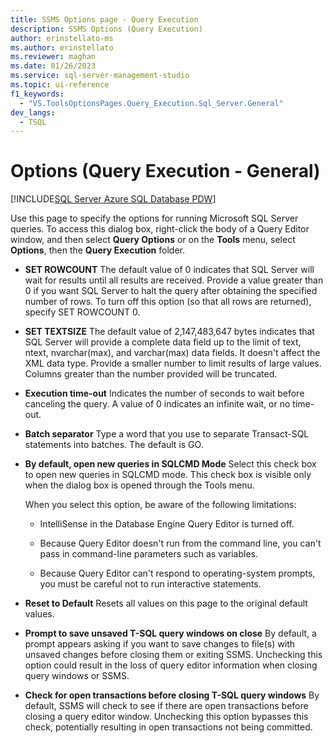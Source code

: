 ```yaml
---
title: SSMS Options page - Query Execution
description: SSMS Options (Query Execution)
author: erinstellato-ms
ms.author: erinstellato
ms.reviewer: maghan
ms.date: 01/26/2023
ms.service: sql-server-management-studio
ms.topic: ui-reference
f1_keywords:
  - "VS.ToolsOptionsPages.Query_Execution.Sql_Server.General"
dev_langs:
  - TSQL
---
```


# Options (Query Execution - General)

[!INCLUDE[SQL Server Azure SQL Database PDW](../includes/applies-to-version/sql-asdb-asdbmi-pdw.md)]

Use this page to specify the options for running Microsoft SQL Server queries. To access this dialog box, right-click the body of a Query Editor window, and then select **Query Options** or on the **Tools** menu,  select **Options**, then the **Query Execution** folder.

- **SET ROWCOUNT**
    The default value of 0 indicates that SQL Server will wait for results until all results are received. Provide a value greater than 0 if you want SQL Server to halt the query after obtaining the specified number of rows. To turn off this option (so that all rows are returned), specify SET ROWCOUNT 0.

- **SET TEXTSIZE**
    The default value of 2,147,483,647 bytes indicates that SQL Server will provide a complete data field up to the limit of text, ntext, nvarchar(max), and varchar(max) data fields. It doesn't affect the XML data type. Provide a smaller number to limit results of large values. Columns greater than the number provided will be truncated.

- **Execution time-out**
    Indicates the number of seconds to wait before canceling the query. A value of 0 indicates an infinite wait, or no time-out.

- **Batch separator**
    Type a word that you use to separate Transact-SQL statements into batches. The default is GO.

- **By default, open new queries in SQLCMD Mode**
    Select this check box to open new queries in SQLCMD mode. This check box is visible only when the dialog box is opened through the Tools menu.

    When you select this option, be aware of the following limitations:

  - IntelliSense in the Database Engine Query Editor is turned off.

  - Because Query Editor doesn't run from the command line, you can't pass in command-line parameters such as variables.

  - Because Query Editor can't respond to operating-system prompts, you must be careful not to run interactive statements.

- **Reset to Default**
    Resets all values on this page to the original default values.

- **Prompt to save unsaved T-SQL query windows on close**
    By default, a prompt appears asking if you want to save changes to file(s) with unsaved changes before closing them or exiting SSMS.  Unchecking this option could result in the loss of query editor information when closing query windows or SSMS.

- **Check for open transactions before closing T-SQL query windows**
    By default, SSMS will check to see if there are open transactions before closing a query editor window.  Unchecking this option bypasses this check, potentially resulting in open transactions not being committed.
